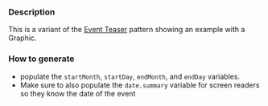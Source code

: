 ### Description
This is a variant of the [Event Teaser](./?p=molecules-event-teaser) pattern showing an example with a Graphic.

### How to generate
* populate the `startMonth`, `startDay`, `endMonth`, and `endDay` variables.
* Make sure to also populate the `date.summary` variable for screen readers so they know the date of the event
